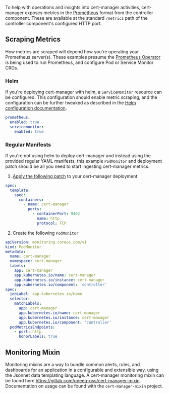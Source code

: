 To help with operations and insights into cert-manager activities, cert-manager
exposes metrics in the [Prometheus](https://prometheus.io/) format from the
controller component. These are available at the standard `/metrics` path of the
controller component's configured HTTP port.

## Scraping Metrics

How metrics are scraped will depend how you're operating your Prometheus
server(s). These examples presume the
[Prometheus Operator](https://github.com/prometheus-operator/prometheus-operator)
is being used to run Prometheus, and configure Pod or Service Monitor CRDs.

### Helm

If you're deploying cert-manager with helm, a `ServiceMonitor` resource can be
configured. This configuration should enable metric scraping, and the
configuration can be further tweaked as described in the
[Helm configuration documentation](https://github.com/jetstack/cert-manager/blob/master/deploy/charts/cert-manager/README.template.md#configuration).

```yaml
prometheus:
  enabled: true
  servicemonitor:
    enabled: true
```

### Regular Manifests

If you're not using helm to deploy cert-manager and instead using the provided
regular YAML manifests, this example `PodMonitor` and deployment patch should be
all you need to start ingesting cert-manager metrics.

1. [Apply the following patch](https://kubernetes.io/docs/tasks/manage-kubernetes-objects/update-api-object-kubectl-patch/#use-a-strategic-merge-patch-to-update-a-deployment)
   to your cert-manager deployment

```yaml
spec:
  template:
    spec:
      containers:
        - name: cert-manager
          ports:
            - containerPort: 9402
              name: http
              protocol: TCP
```

2. Create the following `PodMonitor`

```yaml
apiVersion: monitoring.coreos.com/v1
kind: PodMonitor
metadata:
  name: cert-manager
  namespace: cert-manager
  labels:
    app: cert-manager
    app.kubernetes.io/name: cert-manager
    app.kubernetes.io/instance: cert-manager
    app.kubernetes.io/component: 'controller'
spec:
  jobLabel: app.kubernetes.io/name
  selector:
    matchLabels:
      app: cert-manager
      app.kubernetes.io/name: cert-manager
      app.kubernetes.io/instance: cert-manager
      app.kubernetes.io/component: 'controller'
  podMetricsEndpoints:
    - port: http
      honorLabels: true
```

## Monitoring Mixin

Monitoring mixins are a way to bundle common alerts, rules, and dashboards for
an application in a configurable and extensible way, using the Jsonnet data
templating language. A cert-manager monitoring mixin can be found here
https://gitlab.com/uneeq-oss/cert-manager-mixin. Documentation on usage can be
found with the `cert-manager-mixin` project.
